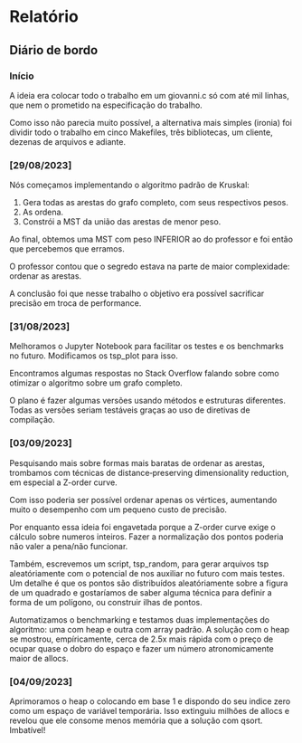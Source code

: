 # Relatório

## Diário de bordo

### Início

A ideia era colocar todo o trabalho em um giovanni.c só com até mil linhas, que nem o prometido na especificação do trabalho.

Como isso não parecia muito possível, a alternativa mais simples (ironia) foi dividir todo o trabalho em cinco Makefiles, três bibliotecas, um cliente, dezenas de arquivos e adiante.

### [29/08/2023]

Nós começamos implementando o algoritmo padrão de Kruskal:

1. Gera todas as arestas do grafo completo, com seus respectivos pesos.
2. As ordena.
3. Constrói a MST da união das arestas de menor peso.

Ao final, obtemos uma MST com peso INFERIOR ao do professor e foi então que percebemos que erramos.

O professor contou que o segredo estava na parte de maior complexidade: ordenar as arestas.

A conclusão foi que nesse trabalho o objetivo era possível sacrificar precisão em troca de performance.

### [31/08/2023]

Melhoramos o Jupyter Notebook para facilitar os testes e os benchmarks no futuro. Modificamos os tsp_plot para isso.

Encontramos algumas respostas no Stack Overflow falando sobre como otimizar o algoritmo sobre um grafo completo.

O plano é fazer algumas versões usando métodos e estruturas diferentes. Todas as versões seriam testáveis graças ao uso de diretivas de compilação.

### [03/09/2023]

Pesquisando mais sobre formas mais baratas de ordenar as arestas, trombamos com técnicas de distance‐preserving dimensionality reduction, em especial a Z-order curve.

Com isso poderia ser possível ordenar apenas os vértices, aumentando muito o desempenho com um pequeno custo de precisão.

Por enquanto essa ideia foi engavetada porque a Z-order curve exige o cálculo sobre numeros inteiros. Fazer a normalização dos pontos poderia não valer a pena/não funcionar.

Também, escrevemos um script, tsp_random, para gerar arquivos tsp aleatóriamente com o potencial de nos auxiliar no futuro com mais testes. Um detalhe é que os pontos são distribuídos aleatóriamente sobre a figura de um quadrado e gostaríamos de saber alguma técnica para definir a forma de um polígono, ou construir ilhas de pontos.

Automatizamos o benchmarking e testamos duas implementações do algoritmo: uma com heap e outra com array padrão. A solução com o heap se mostrou, empíricamente, cerca de 2.5x mais rápida com o preço de ocupar quase o dobro do espaço e fazer um número atronomicamente maior de allocs.

### [04/09/2023]

Aprimoramos o heap o colocando em base 1 e dispondo do seu indice zero como um espaço de variável temporária. Isso extinguiu milhões de allocs e revelou que ele consome menos memória que a solução com qsort. Imbatível!
